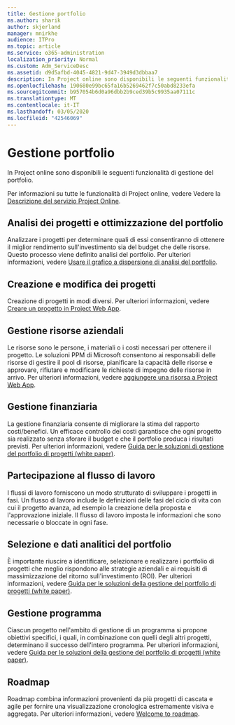 ```yaml
---
title: Gestione portfolio
ms.author: sharik
author: skjerland
manager: mnirkhe
audience: ITPro
ms.topic: article
ms.service: o365-administration
localization_priority: Normal
ms.custom: Adm_ServiceDesc
ms.assetid: d9d5afbd-4045-4821-9d47-3949d3dbbaa7
description: In Project online sono disponibili le seguenti funzionalità di gestione del portfolio.
ms.openlocfilehash: 190680e99bc65fa16b5269462f7c50abd8233efa
ms.sourcegitcommit: b957054b6d0a96dbb2b9ced39b5c9935aa07111c
ms.translationtype: MT
ms.contentlocale: it-IT
ms.lasthandoff: 03/05/2020
ms.locfileid: "42546069"
---
```

# <a name="portfolio-management"></a>Gestione portfolio

In Project online sono disponibili le seguenti funzionalità di gestione del portfolio.
  
Per informazioni su tutte le funzionalità di Project online, vedere Vedere la [Descrizione del servizio Project Online](project-online-service-description.md).
  
## <a name="analyze-projects-and-optimize-portfolio"></a>Analisi dei progetti e ottimizzazione del portfolio

Analizzare i progetti per determinare quali di essi consentiranno di ottenere il miglior rendimento sull'investimento sia del budget che delle risorse. Questo processo viene definito analisi del portfolio. Per ulteriori informazioni, vedere [Usare il grafico a dispersione di analisi del portfolio](https://go.microsoft.com/fwlink/?LinkID=823665&amp;clcid=0x409).
  
## <a name="create-and-edit-projects"></a>Creazione e modifica dei progetti

Creazione di progetti in modi diversi. Per ulteriori informazioni, vedere [Creare un progetto in Project Web App](https://go.microsoft.com/fwlink/?LinkID=746895&amp;clcid=0x409).
  
## <a name="enterprise-resource-management"></a>Gestione risorse aziendali

Le risorse sono le persone, i materiali o i costi necessari per ottenere il progetto. Le soluzioni PPM di Microsoft consentono ai responsabili delle risorse di gestire il pool di risorse, pianificare la capacità delle risorse e approvare, rifiutare e modificare le richieste di impegno delle risorse in arrivo. Per ulteriori informazioni, vedere [aggiungere una risorsa a Project Web App](https://go.microsoft.com/fwlink/p/?LinkId=271320).
  
## <a name="financial-management"></a>Gestione finanziaria

La gestione finanziaria consente di migliorare la stima del rapporto costi/benefici. Un efficace controllo dei costi garantisce che ogni progetto sia realizzato senza sforare il budget e che il portfolio produca i risultati previsti. Per ulteriori informazioni, vedere [Guida per le soluzioni di gestione del portfolio di progetti (white paper)](https://go.microsoft.com/fwlink/p/?LinkId=402633).
  
## <a name="participate-in-workflow"></a>Partecipazione al flusso di lavoro

I flussi di lavoro forniscono un modo strutturato di sviluppare i progetti in fasi. Un flusso di lavoro include le definizioni delle fasi del ciclo di vita con cui il progetto avanza, ad esempio la creazione della proposta e l'approvazione iniziale. Il flusso di lavoro imposta le informazioni che sono necessarie o bloccate in ogni fase.
  
## <a name="portfolio-analytics-and-selection"></a>Selezione e dati analitici del portfolio

È importante riuscire a identificare, selezionare e realizzare i portfolio di progetti che meglio rispondono alle strategie aziendali e ai requisiti di massimizzazione del ritorno sull'investimento (ROI). Per ulteriori informazioni, vedere [Guida per le soluzioni della gestione del portfolio di progetti (white paper)](https://go.microsoft.com/fwlink/p/?LinkId=402633).
  
## <a name="program-management"></a>Gestione programma

Ciascun progetto nell'ambito di gestione di un programma si propone obiettivi specifici, i quali, in combinazione con quelli degli altri progetti, determinano il successo dell'intero programma. Per ulteriori informazioni, vedere [Guida per le soluzioni della gestione del portfolio di progetti (white paper)](https://go.microsoft.com/fwlink/p/?LinkId=402633).
  
## <a name="roadmap"></a>Roadmap

Roadmap combina informazioni provenienti da più progetti di cascata e agile per fornire una visualizzazione cronologica estremamente visiva e aggregata. Per ulteriori informazioni, vedere [Welcome to roadmap](https://support.office.com/article/video-welcome-to-roadmap-57764149-51b8-468f-a50d-9ea6a4fd835a).

